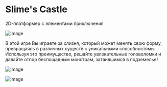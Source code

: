 # Slime's Castle
2D-платформер с элементами приключения

![image](https://github.com/S1lentSt0rm/Slime-s-Castle/assets/62564571/d3e6d9a0-3970-467f-9612-28c569a90adc)

В этой игре Вы играете за слизня, который может менять свою форму, превращаясь в различных существ с уникальными способностями. Используя это преимущество, решайте увлекательные головоломки и давайте отпор беспощадным монстрам, затаившимся в подземелье!

![image](https://github.com/S1lentSt0rm/Slime-s-Castle/assets/62564571/eb19ccf7-2318-4334-979d-c15b739a1139)

![image](https://github.com/S1lentSt0rm/Slime-s-Castle/assets/62564571/fcc6dfbe-a5be-4479-a34b-e178c79c9371)
